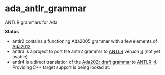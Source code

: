 # ada_antlr_grammar
ANTLR grammars for Ada

**Status**
* antlr2 contains a functioning Ada2005 grammar with a few elements of [Ada2012](http://www.ada-auth.org/standards/12rm/html/RM-P.html)
* antlr3 is a project to port the antlr2 grammar to [ANTLR](https://www.antlr3.org) version [3](https://github.com/antlr/antlr3) (not yet usable).
* antlr4 is a direct translation of the [Ada202x draft grammar](http://www.ada-auth.org/standards/2xrm/html/RM-P.html) to [ANTLR](https://www.antlr.org)-[4](https://github.com/antlr/antlr4). Providing C++ target support is being looked at.
